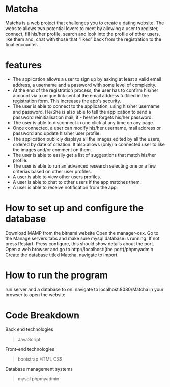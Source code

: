 # Matcha
Matcha is  a web project that challenges you to create a dating website. The website allows two potential lovers to meet by allowing a user to register, connect, fill his/her profile, search and look into the profile of other users, like them and, chat with those that “liked” back from the registration to the final encounter. 
# features
- The application allows a user to sign up by asking at least a valid email address, a username and a password with some level of complexity.
- At the end of the registration process, the user has to confirm his/her account via a unique link sent at the email address fulfilled in the registration form. This increases the app's security.
- The user is able to connect to the application, using his/her username and password. He/She is also able to tell the application to send a password reinitialisation mail, if - he/she forgets his/her password.
- The user is able to disconnect in one click at any time on any page.
- Once connected, a user can modify his/her username, mail address or password and update his/her user profile.
- The application publicly displays all the images edited by all the users, ordered by date of creation. It also allows (only) a connected user to like the images and/or comment on them.
- The user is able to easily get a list of suggestions that match his/her profile.
- The user is able to run an advanced research selecting one or a few criterias based on other user profiles.
- A user is able to view other users profiles.
- A user is able to chat to other users if the app matches them.
- A user is able to receive notification from the app.
# How to set up and configure the database
Download MAMP from the bitnami website Open the manager-osx. Go to the Manage servers tabs and make sure mysql database is running. If not press Restart. Press configure, this should show details about the port. Open a web browser and go to http://localhost:(the port)/phpmyadmin Create the database titled Matcha, navigate to import.

# How to run the program
run server and a database to on. navigate to localhost:8080/Matcha in your browser to open the website

# Code Breakdown
Back end technologies 
>JavaScript

Front-end technologies 
>bootstrap 
>HTML 
>CSS

Database management systems 
>mysql 
>phpmyadmin



